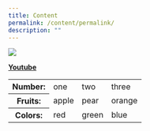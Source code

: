 ```yaml
---
title: Content
permalink: /content/permalink/
description: ""
---
```

![](/images/favicon-isomer.ico)

**[Youtube](https://www.youtube.com/watch?v=jfKfPfyJRdk)**

<table>
	<tr>
	<th>Number:</th>
	<td>one</td>
	<td>two</td>
	<td>three</td>
	</tr>
  <tr>
  <th>Fruits:</th>
	<td>apple</td>
	<td>pear</td>
	<td>orange</td>
	</tr>
  <tr>
	<th>Colors:</th>
  <td>red</td>
	<td>green</td>
	<td>blue</td>
	</tr>
</table>